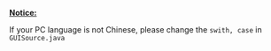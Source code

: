 <u>**Notice:**</u>

If your PC language is not Chinese, please change the `swith, case` in `GUISource.java` 